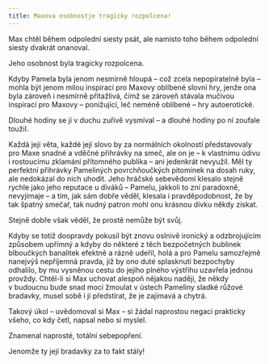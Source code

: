 ```yaml
---
title: Maxova osobnostje tragicky rozpolcena!
---
```


Max chtěl během odpolední siesty psát, ale namísto toho během odpolední siesty dvakrát onanoval.

  

Jeho osobnost byla tragicky rozpolcena.

Kdyby Pamela byla jenom nesmírně hloupá – což zcela nepopíratelně byla – mohla být jenom milou inspirací pro Maxovy oblíbené slovní hry, jenže ona byla zároveň i nesmírně přitažlivá, čímž se zároveň stávala mučivou inspirací pro Maxovy – ponižující, leč neméně oblíbené – hry autoerotické.

Dlouhé hodiny se jí v duchu zuřivě vysmíval – a dlouhé hodiny po ní zoufale toužil.

Každá její věta, každé její slovo by za normálních okolností představovaly pro Maxe snadné a vděčné přihrávky na smeč, ale on je – k vlastnímu údivu i rostoucímu zklamání přítomného publika – ani jedenkrát nevyužil. Měl ty perfektní přihrávky Pameliných povrchňoučkých pitominek na dosah ruky, ale nedokázal do nich uhodit. Jeho hráčské sebevědomí klesalo stejně rychle jako jeho reputace u diváků – Pamelu, jakkoli to zní paradoxně, nevyjímaje – a tím, jak sám dobře věděl, klesala i pravděpodobnost, že by tak špatný smečař, tak nudný patron mohl onu krásnou dívku někdy získat.

Stejně dobře však věděl, že prostě nemůže být svůj.

Kdyby se totiž doopravdy pokusil být znovu oslnivě ironický a odzbrojujícím způsobem upřímný a kdyby do některé z těch bezpočetných bublinek blboučkých banalitek efektně a rázně udeřil, holá a pro Pamelu samozřejmě nanejvýš nepříjemná pravda, již by ono duté splasknutí bezpochyby odhalilo, by mu vysněnou cestu do jejího plného výstřihu uzavřela jednou provždy. Chtěl-li si Max uchovat alespoň nějakou naději, že někdy v budoucnu bude snad moci žmoulat v ústech Pameliny sladké růžové bradavky, musel sobě i jí předstírat, že je zajímavá a chytrá.

Takový úkol – uvědomoval si Max – si žádal naprostou negaci prakticky všeho, co kdy četl, napsal nebo si myslel.

Znamenal naprosté, totální sebepopření.

Jenomže ty její bradavky za to fakt stály!
